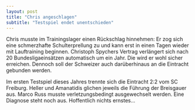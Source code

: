 ```yaml
---
layout: post
title: "Chris angeschlagen"
subtitle: "Testspiel endet unentschieden"
---
```


Chris musste im Trainingslager einen Rückschlag hinnehmen: Er zog sich eine schmerzhafte Schulterprellung zu und kann erst in einen Tagen wieder mit Lauftraining beginnen. Christoph Spychers Vertrag verlängert sich nach 20 Bundesligaeinsätzen automatisch um ein Jahr. Die wird er wohl sicher erreichen. Dennoch soll der Schweizer auch darüberhinaus an die Eintracht gebunden werden.

Im ersten Testspiel dieses Jahres trennte sich die Eintracht 2:2 vom SC Freiburg. Heller und Amanatidis glichen jeweils die Führung der Breisgauer aus. Marco Russ musste verletzungsbedingt ausgewechselt werden. Eine Diagnose steht noch aus. Hoffentlich nichts ernstes...
